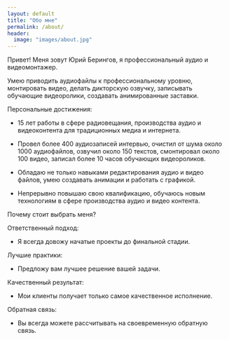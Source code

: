 ```yaml
---
layout: default
title: "Обо мне"
permalink: /about/
header:
  image: "images/about.jpg"
---
```

Привет! Меня зовут Юрий Берингов, я профессиональный аудио и видеомонтажер.

Умею приводить аудиофайлы к профессиональному уровню, монтировать видео, делать дикторскую озвучку, записывать обучающие видеоролики, создавать анимированные заставки.


Персональные достижения:
* 15 лет работы в сфере радиовещания, производства аудио и видеоконтента для традиционных медиа и интернета.

* Провел более 400 аудиозаписей интервью, очистил от шума около 1000 аудиофайлов, озвучил около 150 текстов, смонтировал около 100 видео, записал более 10 часов обучающих видеороликов.

* Обладаю не только навыками редактирования аудио и видео файлов, умею создавать анимации и работать с графикой.

* Непрерывно повышаю свою квалификацию, обучаюсь новым технологиям в сфере производства аудио и видео контента.

Почему стоит выбрать меня?

Ответственный подход:
* Я всегда довожу начатые проекты до финальной стадии.

Лучшие практики:
* Предложу вам лучшее решение вашей задачи.

Качественный результат:
* Мои клиенты получает только самое качественное исполнение.

Обратная связь:
* Вы всегда можете рассчитывать на своевременную обратную связь.
